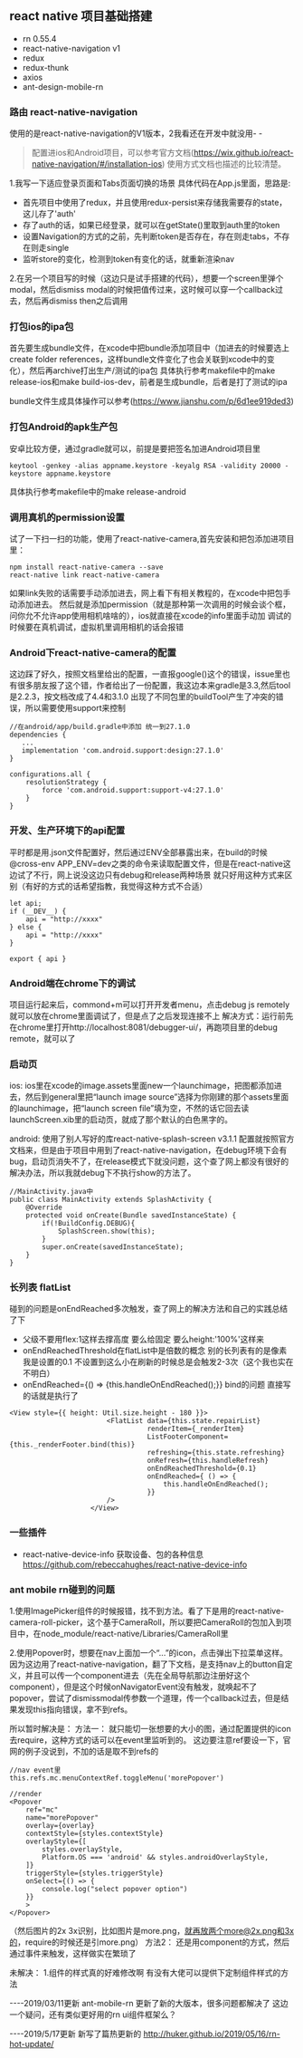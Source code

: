 ## react native 项目基础搭建

- rn 0.55.4
- react-native-navigation v1
- redux
- redux-thunk
- axios
- ant-design-mobile-rn

### 路由 react-native-navigation
使用的是react-native-navigation的V1版本，2我看还在开发中就没用- -
> 配置进ios和Android项目，可以参考官方文档(https://wix.github.io/react-native-navigation/#/installation-ios)
使用方式文档也描述的比较清楚。

1.我写一下适应登录页面和Tabs页面切换的场景
具体代码在App.js里面，思路是:
- 首先项目中使用了redux，并且使用redux-persist来存储我需要存的state，这儿存了'auth'
- 存了auth的话，如果已经登录，就可以在getState()里取到auth里的token
- 设置Navigation的方式的之前，先判断token是否存在，存在则走tabs，不存在则走single
- 监听store的变化，检测到token有变化的话，就重新渲染nav

2.在另一个项目写的时候（这边只是试手搭建的代码），想要一个screen里弹个modal，然后dismiss modal的时候把值传过来，这时候可以穿一个callback过去，然后再dismiss then之后调用

### 打包ios的ipa包
首先要生成bundle文件，在xcode中把bundle添加项目中（加进去的时候要选上create folder references，这样bundle文件变化了也会关联到xcode中的变化），然后再archive打出生产/测试的ipa包
具体执行参考makefile中的make release-ios和make build-ios-dev，前者是生成bundle，后者是打了测试的ipa

bundle文件生成具体操作可以参考(https://www.jianshu.com/p/6d1ee919ded3)

### 打包Android的apk生产包
安卓比较方便，通过gradle就可以，前提是要把签名加进Android项目里
```
keytool -genkey -alias appname.keystore -keyalg RSA -validity 20000 -keystore appname.keystore
```
具体执行参考makefile中的make release-android

### 调用真机的permission设置
试了一下扫一扫的功能，使用了react-native-camera,首先安装和把包添加进项目里：
```
npm install react-native-camera --save
react-native link react-native-camera
```
如果link失败的话需要手动添加进去，网上看下有相关教程的，在xcode中把包手动添加进去。
然后就是添加permission（就是那种第一次调用的时候会谈个框，问你允不允许app使用相机啥啥的），ios就直接在xcode的info里面手动加
调试的时候要在真机调试，虚拟机里调用相机的话会报错

### Android下react-native-camera的配置
这边踩了好久，按照文档里给出的配置，一直报google()这个的错误，issue里也有很多朋友报了这个错，作者给出了一份配置，我这边本来gradle是3.3,然后tool是2.2.3，按文档改成了4.4和3.1.0
出现了不同包里的buildTool产生了冲突的错误，所以需要使用support来控制
```
//在android/app/build.gradle中添加 统一到27.1.0
dependencies {
   ...
   implementation 'com.android.support:design:27.1.0'
}

configurations.all {
    resolutionStrategy {
        force 'com.android.support:support-v4:27.1.0'
    }
}
```

### 开发、生产环境下的api配置
平时都是用.json文件配置好，然后通过ENV全部暴露出来，在build的时候@cross-env APP_ENV=dev之类的命令来读取配置文件，但是在react-native这边试了不行，网上说没这边只有debug和release两种场景
就只好用这种方式来区别（有好的方式的话希望指教，我觉得这种方式不合适）
```
let api;
if (__DEV__) {
    api = "http://xxxx"
} else {
    api = "http://xxxx"
}

export { api }
```

### Android端在chrome下的调试
项目运行起来后，commond+m可以打开开发者menu，点击debug js remotely就可以放在chrome里面调试了，但是点了之后发现连接不上
解决方式：运行前先在chrome里打开http://localhost:8081/debugger-ui/，再跑项目里的debug remote，就可以了

### 启动页
ios:
ios里在xcode的image.assets里面new一个launchimage，把图都添加进去，然后到general里把“launch image source”选择为你刚建的那个assets里面的launchimage，把“launch screen file”填为空，不然的话它回去读launchScreen.xib里的启动页，就成了那个默认的白色黑字的。

android:
使用了别人写好的库react-native-splash-screen v3.1.1
配置就按照官方文档来，但是由于项目中用到了react-native-navigation，在debug环境下会有bug，启动页消失不了，在release模式下就没问题，这个查了网上都没有很好的解决办法，所以我就debug下不执行show的方法了。
```
//MainActivity.java中
public class MainActivity extends SplashActivity {
    @Override
    protected void onCreate(Bundle savedInstanceState) {
        if(!BuildConfig.DEBUG){
            SplashScreen.show(this);
        }
        super.onCreate(savedInstanceState);
    }
}
```

### 长列表 flatList
碰到的问题是onEndReached多次触发，查了网上的解决方法和自己的实践总结了下
- 父级不要用flex:1这样去撑高度 要么给固定 要么height:'100%'这样来
- onEndReachedThreshold在flatList中是倍数的概念 别的长列表有的是像素 我是设置的0.1 不设置到这么小在刷新的时候总是会触发2-3次（这个我也实在不明白）
- onEndReached={() => {this.handleOnEndReached();}} bind的问题 直接写的话就是执行了
```
<View style={{ height: Util.size.height - 180 }}>
                        <FlatList data={this.state.repairList}
                                  renderItem={_renderItem}
                                  ListFooterComponent={this._renderFooter.bind(this)}
                                  refreshing={this.state.refreshing}
                                  onRefresh={this.handleRefresh}
                                  onEndReachedThreshold={0.1}
                                  onEndReached={ () => {
                                      this.handleOnEndReached();
                                  }}
                        />
                    </View>
```

### 一些插件
- react-native-device-info 获取设备、包的各种信息
  https://github.com/rebeccahughes/react-native-device-info

### ant mobile rn碰到的问题

1.使用ImagePicker组件的时候报错，找不到方法。看了下是用的react-native-camera-roll-picker，这个基于CameraRoll，所以要把CameraRoll的包加入到项目中，在node_module/react-native/Libraries/CameraRoll里

2.使用Popover时，想要在nav上面加一个“...”的icon，点击弹出下拉菜单这样。因为这边用了react-native-navigation，翻了下文档，是支持nav上的button自定义，并且可以传一个component进去（先在全局导航那边注册好这个component），但是这个时候onNavigatorEvent没有触发，就唤起不了popover，尝试了dismissmodal传参数一个道理，传一个callback过去，但是结果发现this指向错误，拿不到refs。

所以暂时解决是：
方法一：
就只能切一张想要的大小的图，通过配置提供的icon去require，这种方式的话可以在event里监听到的。
这边要注意ref要设一下，官网的例子没说到，不加的话是取不到refs的
```
//nav event里
this.refs.mc.menuContextRef.toggleMenu('morePopover')

//render
<Popover
    ref="mc"
    name="morePopover"
    overlay={overlay}
    contextStyle={styles.contextStyle}
    overlayStyle={[
        styles.overlayStyle,
        Platform.OS === 'android' && styles.androidOverlayStyle,
    ]}
    triggerStyle={styles.triggerStyle}
    onSelect={() => {
        console.log("select popover option")
    }}
    >
</Popover>
```
（然后图片的2x 3x识别，比如图片是more.png，就再放两个more@2x.png和3x的，require的时候还是引more.png）
方法2：
还是用component的方式，然后通过事件来触发，这样做实在繁琐了

未解决：
1.组件的样式真的好难修改啊 有没有大佬可以提供下定制组件样式的方法

----2019/03/11更新
ant-mobile-rn 更新了新的大版本，很多问题都解决了
这边一个疑问，还有类似更好用的rn ui组件框架么？

----2019/5/17更新
新写了篇热更新的 http://huker.github.io/2019/05/16/rn-hot-update/
